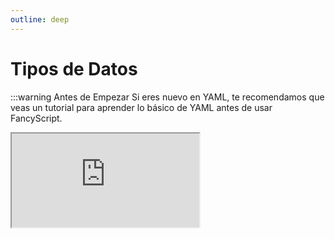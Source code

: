 ```yaml
---
outline: deep
---
```


# Tipos de Datos

:::warning Antes de Empezar
Si eres nuevo en YAML, te recomendamos que veas un tutorial para aprender lo básico de YAML antes de usar FancyScript.

<!-- markdownlint-disable -->
<iframe allowfullscreen src="https://www.youtube.com/embed/0fbnyS_lHW4?si=MwdX3onyJgq-E03K" />
<!-- markdownlint-restore -->
:::

Los tipos de datos son una forma de diferenciar los datos que tenemos por su tipo.

En esta página se hará un resumen rápido sobre los tipos de datos que se usan en FancyScript.

## Tipos de Datos Básicos

### Cadenas de Texto (`String`)

El tipo `string` es un tipo de dato que representa una secuencia de caracteres como letras, números y símbolos.

:::info Representación de Strings en YAML

::: code-group

```yml [Una línea]
content: "Esto es una string de una línea"
```

```yml [Múltiples líneas]
# Para hacer textos con salto de línea, puedes usar "|-"
# Cuando haces saltos de línea, no necesitas usar comillas dobles
# Si incluyes las comillas dobles, estas formarán parte del texto

content: |-
  Esto es un string
  con saltos de línea
```

:::

---

### Números (`Number`)

El tipo `number` es un tipo de dato que representa a cualquier valor numérico. Los números pueden ser enteros o decimales.

:::info Representación de Números en YAML

```yml
stock: 10 # Números Enteros
price: 3.99 # Números Decimales (Con punto decimal)
```

:::

---

### Booleanos (`Boolean`)

El tipo `boolean` es un tipo de dato que representa si un valor es verdadero o falso. Los valores de los booleanos son `true` o `false`.

:::info Representación de Booleanos en YAML

```yml
is_enabled: true
use_index: false
```

:::

---

### Listas (`Array`)

El tipo `array` es un tipo de dato que representa una lista de valores. En YAML, existen dos formas para representar una lista.

:::info Representación de Listas en YAML

:::code-group

```yml [Elementos de una línea]
# Este tipo de array puede ser útil para almacenar elementos de una línea
# Los elementos se separan mediante una coma
# Puede ser útil para almacenar elementos simples

numbers: [1, 2, 3, 4, 5]
```

```yml [Elementos de múltiples líneas]
# Este tipo de array puede ser útil para almacenar elementos de múltiples líneas
# Los elementos se definen con un "-" al inicio y se separan con una nueva línea
# Puede ser útil para almacenar elementos complejos

workers:
  - person:
      name: "John Doe"
      age: 30
  - person:
      name: "Jane Doe"
      age: 25
```

:::tip Tipos de Datos
Los elementos pueden ser de cualquier tipo de dato.
:::

---

### Objetos (`Object`)

El tipo `object` es un tipo de dato que representa un conjunto de pares `clave-valor`.

:::info Conjunto de pares `clave-valor`

```yml
# El nombre de la clave es "key" (string)
# El valor de la clave es "value" (string)

key: value
```

:::tip Tipos de Datos
El nombre de las claves suelen ser de tipo `string`, mientras que los valores pueden ser de cualquier tipo de dato.
:::

Los pares se definen usando `:` para separar las claves de los valores, y cada par se separa con una nueva línea.

:::info Representación de Objetos en YAML

```yml
person:
  name: "John Doe"
  age: 30
```

:::

Las claves deben ser únicas y no pueden ser duplicadas dentro del mismo padre.

:::info Jerarquía de Padres e Hijos

:::code-group

```yml [Objeto Inválido]
parent_object:
  content: "Contenido 1" # Hijo de "parent_object"
  content: "Contenido 2" // [!code error] # Hijo de "parent_object" [Clave Duplicada en el mismo Padre]
```

```yml [Objeto Válido]
parent_object:
  content: "Contenido 1" # Hijo de "parent_object"

  sub_parent_object: # Hijo de "parent_object"
    content: "Contenido 2" # Hijo de "sub_parent_object"
```

:::

## Anidaciones

Las estructuras YAML pueden ser anidadas para crear estructuras más complejas. Esto se logra mediante el uso de indentación.

:::warning Indentación
YAML es sensible a la indentación, que se usa para definir la jerarquía de los elementos.
:::

:::info Ejemplo de Anidación

```yml
person:
  name: "John Doe"
  age: 30
  is_underage: false
  hobbies: ["Leer", "Programar", "Atletismo"]
  active_worker: true
  company:
    name: "FancyStudio"
    location: "Anytown, Spain"
    workers: 2
  children:
    - name: "Dylan"
      age: 12
      is_underage: true
    - name: "Isabella"
      age: 19
      is_underage: false
```

:::
